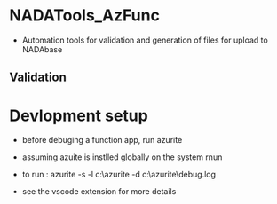 
# NADATools_AzFunc
- Automation tools for validation and generation of files for upload to NADAbase

## Validation

# Devlopment setup
* before debuging a function app, run azurite
* assuming azuite is instlled globally on the system rnun

* to run : azurite -s -l c:\azurite -d c:\azurite\debug.log
* see the vscode extension for more details
